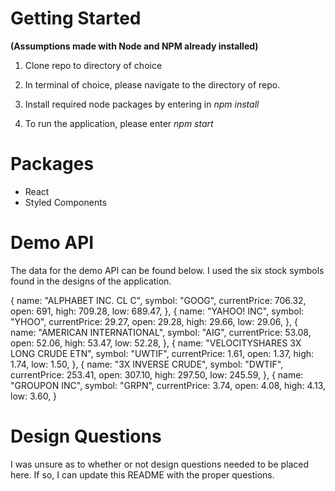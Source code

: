 # Getting Started
**(Assumptions made with Node and NPM already installed)**

1. Clone repo to directory of choice

2. In terminal of choice, please navigate to the directory of repo.

3. Install required node packages by entering in *npm install*

4. To run the application, please enter *npm start*

# Packages
* React
* Styled Components

# Demo API

The data for the demo API can be found below. I used the six stock symbols found in the designs of the application.

  {
    name: "ALPHABET INC. CL C",
    symbol: "GOOG",
    currentPrice: 706.32,
    open: 691,
    high: 709.28,
    low: 689.47,
  },
  {
    name: "YAHOO! INC",
    symbol: "YHOO",
    currentPrice: 29.27,
    open: 29.28,
    high: 29.66,
    low: 29.06,
  },
  {
    name: "AMERICAN INTERNATIONAL",
    symbol: "AIG",
    currentPrice: 53.08,
    open: 52.06,
    high: 53.47,
    low: 52.28,
  },
  {
    name: "VELOCITYSHARES 3X LONG CRUDE ETN",
    symbol: "UWTIF",
    currentPrice: 1.61,
    open: 1.37,
    high: 1.74,
    low: 1.50,
  },
  {
    name: "3X INVERSE CRUDE",
    symbol: "DWTIF",
    currentPrice: 253.41,
    open: 307.10,
    high: 297.50,
    low: 245.59,
  },
  {
    name: "GROUPON INC",
    symbol: "GRPN",
    currentPrice: 3.74,
    open: 4.08,
    high: 4.13,
    low: 3.60,
  }
  
  # Design Questions
  
  I was unsure as to whether or not design questions needed to be placed here. If so, I can update this README with the proper questions.
